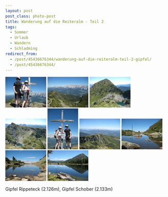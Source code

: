 ```yaml
---
layout: post
post_class: photo-post
title: Wanderung auf die Reiteralm - Teil 2
tags:
  - Sommer
  - Urlaub
  - Wandern
  - Schladming
redirect_from:
  - /post/45436676344/wanderung-auf-die-reiteralm-teil-2-gipfel/
  - /post/45436676344/
---
```

[![](/photos/2010-08-26-11-th.jpg)](/photos/2010-08-26-11-hd.jpg)
[![](/photos/2010-08-26-12-th.jpg)](/photos/2010-08-26-12-hd.jpg)
[![](/photos/2010-08-26-13-th.jpg)](/photos/2010-08-26-13-hd.jpg)
[![](/photos/2010-08-26-14-th.jpg)](/photos/2010-08-26-14-hd.jpg)
[![](/photos/2010-08-26-15-th.jpg)](/photos/2010-08-26-15-hd.jpg)
[![](/photos/2010-08-26-16-th.jpg)](/photos/2010-08-26-16-hd.jpg)
[![](/photos/2010-08-26-17-th.jpg)](/photos/2010-08-26-17-hd.jpg)
[![](/photos/2010-08-26-18-th.jpg)](/photos/2010-08-26-18-hd.jpg)
[![](/photos/2010-08-26-19-th.jpg)](/photos/2010-08-26-19-hd.jpg)

Gipfel Rippeteck (2.126m), Gipfel Schober (2.133m)
